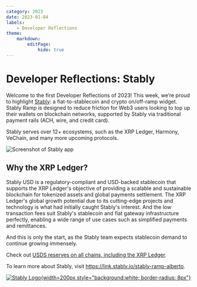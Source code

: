 ```yaml
---
category: 2023
date: 2023-01-04
labels:
    - Developer Reflections
theme:
    markdown:
        editPage:
            hide: true
---
```

# Developer Reflections: Stably

Welcome to the first Developer Reflections of 2023! This week, we’re proud to highlight [Stably](https://www.stably.io/): a fiat-to-stablecoin and crypto on/off-ramp widget. Stably Ramp is designed to reduce friction for Web3 users looking to top up their wallets on blockchain networks, supported by Stably via traditional payment rails (ACH, wire, and credit card). 

Stably serves over 12+ ecosystems, such as the XRP Ledger, Harmony, VeChain, and many more upcoming protocols. 

<!-- BREAK -->

![Screenshot of Stably app](/blog/img/dev-reflections-stably-1.png)

## Why the XRP Ledger?

Stably USD is a regulatory-compliant and USD-backed stablecoin that supports the XRP Ledger's objective of providing a scalable and sustainable blockchain for tokenized assets and global payments settlement. The XRP Ledger's global growth potential due to its cutting-edge projects and technology is what had initially caught Stably's interest. And the low transaction fees suit Stably's stablecoin and fiat gateway infrastructure perfectly, enabling a wide range of use cases such as simplified payments and remittances. 

And this is only the start, as the Stably team expects stablecoin demand to continue growing immensely.

Check out [USDS reserves on all chains, including the XRP Ledger](https://stableinsight.cohencpa.com/#/instruments/1).

To learn more about Stably, visit <https://link.stably.io/stably-ramp-alberto>. 

[![Stably Logo](/blog/img/dev-reflections-stably-2.png){width=200px style="background:white; border-radius: 8px"}](https://link.stably.io/stably-ramp-alberto)
